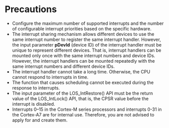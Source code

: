 # Precautions<a name="EN-US_TOPIC_0145350142"></a>

-   Configure the maximum number of supported interrupts and the number of configurable interrupt priorities based on the specific hardware.
-   The interrupt sharing mechanism allows different devices to use the same interrupt number to register the same interrupt handler. However, the input parameter  **pDevId**  \(device ID\) of the interrupt handler must be unique to represent different devices. That is, interrupt handlers can be mounted only once with the same interrupt numbers and device IDs. However, the interrupt handlers can be mounted repeatedly with the same interrupt numbers and different device IDs.
-   The interrupt handler cannot take a long time. Otherwise, the CPU cannot respond to interrupts in time.
-   The function that causes scheduling cannot be executed during the response to interrupts.
-   The input parameter of the LOS\_IntRestore\(\) API must be the return value of the LOS\_IntLock\(\) API, that is, the CPSR value before the interrupt is disabled.
-   Interrupts 0–15 in the Cortex-M series processors and interrupts 0-31 in the Cortex-A7 are for internal use. Therefore, you are not advised to apply for and create them.

